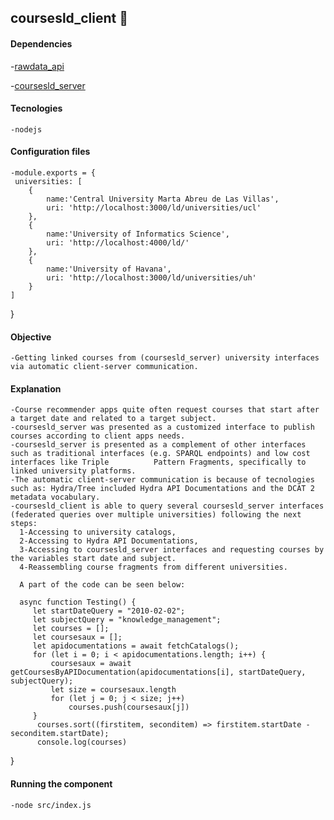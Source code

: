 ## coursesld_client 🎯

#### Dependencies
 -[rawdata_api](https://github.com/yalopez84/rawdata_api "rawdata_api")
 
 -[coursesld_server](https://github.com/yalopez84/coursesld_server "coursesld_server")

 #### Tecnologies 
    -nodejs

#### Configuration files

    -module.exports = {
     universities: [        
        {
            name:'Central University Marta Abreu de Las Villas',
            uri: 'http://localhost:3000/ld/universities/ucl'
        },
        { 
            name:'University of Informatics Science',
            uri: 'http://localhost:4000/ld/'  
        },
        {
            name:'University of Havana',
            uri: 'http://localhost:3000/ld/universities/uh'
        }
    ] 
}
#### Objective
    -Getting linked courses from (coursesld_server) university interfaces via automatic client-server communication.

#### Explanation
    -Course recommender apps quite often request courses that start after a target date and related to a target subject.
    -coursesld_server was presented as a customized interface to publish courses according to client apps needs.
    -coursesld_server is presented as a complement of other interfaces such as traditional interfaces (e.g. SPARQL endpoints) and low cost interfaces like Triple          Pattern Fragments, specifically to linked university platforms.
    -The automatic client-server communication is because of tecnologies such as: Hydra/Tree included Hydra API Documentations and the DCAT 2 metadata vocabulary.
    -coursesld_client is able to query several coursesld_server interfaces (federated queries over multiple universities) following the next steps:
      1-Accessing to university catalogs,
      2-Accessing to Hydra API Documentations,
      3-Accessing to coursesld_server interfaces and requesting courses by the variables start date and subject.
      4-Reassembling course fragments from different universities.
      
      A part of the code can be seen below:
      
      async function Testing() {
         let startDateQuery = "2010-02-02";
         let subjectQuery = "knowledge_management";
         let courses = [];
         let coursesaux = [];
         let apidocumentations = await fetchCatalogs();
         for (let i = 0; i < apidocumentations.length; i++) {
             coursesaux = await getCoursesByAPIDocumentation(apidocumentations[i], startDateQuery, subjectQuery);
             let size = coursesaux.length
             for (let j = 0; j < size; j++)
                 courses.push(coursesaux[j])
         }
          courses.sort((firstitem, seconditem) => firstitem.startDate - seconditem.startDate);
          console.log(courses)
}
    

#### Running the component
    -node src/index.js

